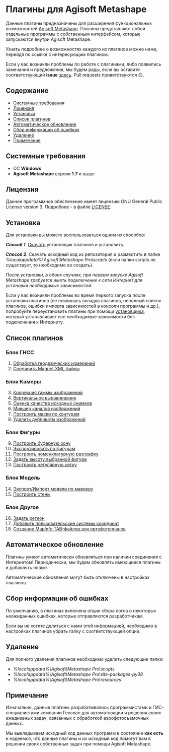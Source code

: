 # Плагины для Agisoft Metashape

Данные плагины предназначены для расширения функциональных возможностей [Agisoft Metashape](https://www.agisoft.com/). Плагины представляют собой отдельные программы с собственным интерфейсом, которые запускаются внутри Agisoft Metashape.

Узнать подробнее о возможностях каждого из плагинов можно ниже, перейдя по ссылке с интересующим плагином.

Если у вас возникли проблемы по работе с плагинами, либо появились замечания и предложения, мы будем рады, если вы оставите соответствующий **issue** [здесь](https://github.com/geoscan/geoscan_plugins/issues). Pull requests приветствуются :wink:.

## Содержание
- [Системные требования](#системные-требования)
- [Лицензия](#лицензия)
- [Установка](#установка)
- [Список плагинов](#список-плагинов)
- [Автоматическое обновление](#автоматическое-обновление)
- [Сбор информации об ошибках](#сбор-информации-об-ошибках)
- [Удаление](#удаление)
- [Примечание](#примечание)

## Системные требования
- ОС **Windows**
- **Agisoft Metashape** версии **1.7** и выше

## Лицензия
Данное программное обеспечение имеет лицензию GNU General Public License version 3.
Подробнее - в файле [LICENSE](https://github.com/geoscan/geoscan_plugins/blob/main/LICENSE).

## Установка
Для установки вы можете воспользоваться одним из способов:

***Способ 1***. [Скачать](https://github.com/geoscan/geoscan_plugins/releases/latest/download/geoscan_plugins_installer.exe) установщик плагинов и установить. 

***Способ 2***. Скачать исходный код из репозитория и разместить в папке _%localappdata%\Agisoft\Metashape Pro\scripts_ (если папки scripts не существует, то необходимо ее создать). 

_После установки, в обоих случаях, при первом запуске Agisoft Metashape требуется иметь подключение к сети Интернет для установки необходимых зависимостей._

Если у вас возникли проблемы во время первого запуска после установки плагинов 
(не появилась вкладка плагинов, неполный список плагинов, ошибки импорта зависимостей в консоли программы и др.),
попробуйте переустановить плагины при помощи [установщика](https://github.com/geoscan/geoscan_plugins/releases/latest/download/geoscan_plugins_installer_offline.exe), 
который устанавливает все необходимые зависимости без подключения к Интернету.

## Список плагинов
### Блок **ГНСС**
1. [Обработка геодезических измерений](https://github.com/geoscan/geoscan_plugins/blob/main/gnss_post_processing#readme)
2. [Соединить Magnet XML файлы](https://github.com/geoscan/geoscan_plugins/blob/main/gnss_processing#readme)
### Блок **Камеры**
3. [Коррекция гаммы изображений](https://github.com/geoscan/geoscan_plugins/tree/main/auto_gamma_correction#readme)
4. [Вертикальное выравнивание](https://github.com/geoscan/geoscan_plugins/blob/main/fast_layout#readme)
5. [Оценка качества исходных снимков](https://github.com/geoscan/geoscan_plugins/blob/main/quality_estimator#readme)
6. [Микшер каналов изображений](https://github.com/geoscan/geoscan_plugins/blob/main/image_channel_mixer#readme)
7. [Построить маски по контурам](https://github.com/geoscan/geoscan_plugins/blob/main/contour_tools#readme)
8. [Удалить дубликаты изображений](https://github.com/geoscan/geoscan_plugins/blob/main/remove_image_duplicates#readme)
### Блок **Фигуры**
9. [Построить буферную зону](https://github.com/geoscan/geoscan_plugins/blob/main/buffer_by_markers#readme)
10. [Экспортировать по фигурам](https://github.com/geoscan/geoscan_plugins/blob/main/export_by_shapes#readme)
11. [Построить номенклатурную разграфку](https://github.com/geoscan/geoscan_plugins/blob/main/shape_worker#построить-номенклатурную-разграфку)
12. [Задать высоту выбранной фигуре](https://github.com/geoscan/geoscan_plugins/blob/main/set_altitudes_for_shape#readme)
13. [Построить регулярную сетку](https://github.com/geoscan/geoscan_plugins/tree/main/shape_worker#построить-регулярную-сетку)
### Блок **Модель**
14. [Экспорт/Импорт модели по маркеру](https://github.com/geoscan/geoscan_plugins/blob/main/expimp_by_marker#readme)
15. [Построить стены](https://github.com/geoscan/geoscan_plugins/blob/main/mesh_creator#readme)
### Блок **Другое**
16. [Задать регион](https://github.com/geoscan/geoscan_plugins/blob/main/chunk_region_setter#readme)
17. [Добавить пользовательские системы координат](https://github.com/geoscan/geoscan_plugins/blob/main/crs_uploader#readme)
18. [Создание MapInfo TAB-файлов для ортофотопланов](https://github.com/geoscan/geoscan_plugins/blob/main/tab_meta_creator#readme)

## Автоматическое обновление
Плагины умеют автоматически обновляться при наличии соединения с Интернетом! 
Периодически, мы будем обновлять имеющиеся плагины и добавлять новые.

Автоматические обновления могут быть отключены в настройках плагинов.

## Сбор информации об ошибках
По умолчанию, в плагинах включена опция сбора логов о некоторых неожиданных ошибках, которые отправляются разработчикам.

Если вы не хотите делиться с нами этой информацией, необходимо в настройках плагинов убрать галку с соответствующей опции.

## Удаление

Для полного удаления плагинов необходимо удалить следующие папки:
- _%localappdata%\Agisoft\Metashape Pro\scripts_
- _%localappdata%\Agisoft\Metashape Pro\site-packages-py38_
- _%localappdata%\Agisoft\Metashape Pro\resources_

## Примечание

Изначально, данные плагины разрабатывались программистами и ГИС-специалистами компании Геоскан для автоматизации и решения своих ежедневных задач, связанных с обработкой аэрофотосъемочных данных. 

Мы выкладываем исходный код данных программ в состоянии **как есть** и надеемся, что данные плагины и их исходный код помогут вам в решении своих собственных задач при помощи Agisoft Metashape.
